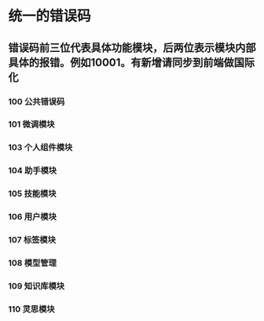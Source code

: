 # 统一的错误码

## 错误码前三位代表具体功能模块，后两位表示模块内部具体的报错。例如10001。有新增请同步到前端做国际化

### 100 公共错误码

### 101 微调模块

### 103 个人组件模块

### 104 助手模块

### 105 技能模块

### 106 用户模块

### 107 标签模块

### 108 模型管理

### 109 知识库模块

### 110 灵思模块